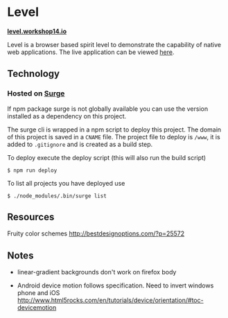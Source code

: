 Level
=====
**[level.workshop14.io](http://level.workshop14.io)**

Level is a browser based spirit level to demonstrate the capability of native web applications. The live application can be viewed [here](http://level.workshop14.io).

## Technology

### Hosted on [Surge](surge.sh)

If npm package surge is not globally available you can use the version installed as a dependency on this project.

The surge cli is wrapped in a npm script to deploy this project.
The domain of this project is saved in a `CNAME` file.
The project file to deploy is `/www`, it is added to `.gitignore` and is created as a build step.

To deploy execute the deploy script (this will also run the build script)
```
$ npm run deploy
```

To list all projects you have deployed use

```
$ ./node_modules/.bin/surge list
```

## Resources

Fruity color schemes
http://bestdesignoptions.com/?p=25572

## Notes
- linear-gradient backgrounds don't work on firefox body

- Android device motion follows specification. Need to invert windows phone and iOS
  http://www.html5rocks.com/en/tutorials/device/orientation/#toc-devicemotion
